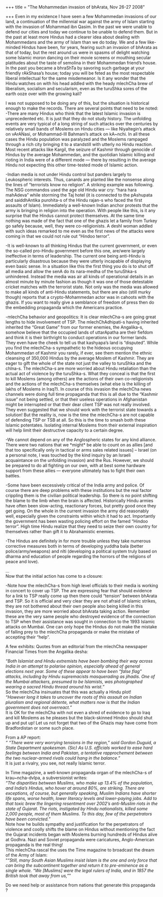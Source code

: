+++
title = "The Mohammedan invasion of bhArata, Nov 26-27 2008"

+++
Even in my existence I have seen a few Mohammedan invasions of our land,
a continuation of the millennial war against the army of Islam starting
with the invasion of Mohammad ibn Qasim. In the past we were unable to
defend our cities and today we continue to be unable to defend them. But
in the past at least more Hindus had a clearer idea about dealing with
Mohammedans and the army of Islam than we do today. We and a few
like-minded Hindus have been, for years, fearing such an invasion of
bhArata as that of today, but the rest around us were in spasms of
delight watching some Islamic moron dancing on their movie screens or
mouthing secular platitudes about the taste of semolina in their
Mohammedan friend’s house. In the past you became a bhraShTa by savoring
such garbage at your friendly rAkShasa’s house; today you will be feted
as the most respectable liberal intellectual for the same misdemeanor.
Is it any wonder that the Hindu watches on with his head addled with the
heady mlechCha brew of liberalism, socialism and secularism, even as the
turuShka sores of the earth ooze over with the growing kali?

I was not supposed to be doing any of this, but the situation is
historical enough to make the records. There are several points that
need to be noted:  
\-There are many Hindus who think that the latest Islamic invasion is
unprecedented etc. It is just that they do not study history. The
unfolding events are very typical of a long string of such attacks over
the centuries by relatively small bands of Moslems on Hindu cities —
like Niyaltegin’s attack on vArANasi, or Mohammad-III Bahmani’s attack
on kA\~nchi. In all these cases the Hindu population was paralyzed and
the Moslems rampaged through a rich city bringing it to a standstill
with utterly no Hindu reaction. Most recent attacks like Kargil, the
seizure of Kashmir through genocide of Hindus by the average Mohammedan,
and the quotidian Islamic killing and rioting in India were of a
different mode — there by resulting in the average Hindu not expecting
this other time-tested mode of Islamic action.

\-Indian media is not under Hindu control but panders largely to
Leukospheric interests. Thus, canards are planted like the nonsense
along the lines of “terrorists know no religion”. A striking example was
following. The NSG commandos used the age old Hindu war cry: “hara hara
mahAdeva” while storming the Taj hotel (it is connected to the pAshupata
and saiddhAntika purohita-s of the Hindu rajan-s who faced the first
assaults of Islam). Immediately a well-known Indian anchor protests that
the army is bringing in religion into the operation. With people like
this, is it any surprise that the Hindus cannot protect themselves. At
the same time nothing was made of the fact that one of the ghazis let a
family from Turkey go safely because, well, they were co-religionists. A
deshI woman addled with such ideas remarked to me even as the first news
of the attacks were coming in that we could not rule out “Hindoo
terror”.

\-It is well-known to all thinking Hindus that the current government,
or even the so-called pro-Hindu government before this one, are/were
largely ineffective in terms of leadership. The current one being
anti-Hindu is particularly disastrous because they were utterly
incapable of displaying even basic sense. In a situation like this the
first thing you do is to shut off all media and allow the senA do its
nara-medha of the turuShka-s unhindered. Instead the media was air all
kinds of operational details in an almost minute by minute fashion as
though it was one of those detestable cricket matches with the terrorist
state. Not only was the media was allowed to make all kinds of
anti-Hindu statements, but there are also (still murky though) reports
that a crypto-Mohammedan actor was in cahoots with the ghazis. If you
want to really give a semblance of freedom of press then do the
embedding propaganda which the Americans practice.

\-mlechCha behavior and geopolitics: It is clear mlechCha-s are going
great lengths to hide involvement of TSP. The mlechChAdhipati-s having
inherited inherited the “Great Game” from our former enemies, the
Angalika-s, somehow believe that the occupied lands of uttarApatha are
their fiefdom and think it is their birthright to conduct operations in
our former lands. They even have the cheek to tell us that kashyapa’s
land is “disputed”. While you find the mlechCha-s sympathetic to the
hideous occupying Mohammedan of Kashmir you rarely, if ever, see them
mention the ethnic cleansing of 350,000 Hindus by the average Moslem of
Kashmir. They are eager to gift the whole of the state not just the
valley to turuShka and the chIna-s. The mlechCha-s are more worried
about Hindu retaliation than the actual act of violence by the
turuShka-s. What they conceal is that the first to kill Moslems (among
others) are the actions of their own co-religionists and the actions of
the mlechCha-s themselves (what else is the killing of lakhs of Moslems
in Iraq?). In course of this invasion the mlechCha news channels were
doing full time propaganda that this is all due to the “Kashmir issue”
not being settled, or that their useless operations in Afghanistan might
be interrupted or that their dear client TSP was not really involved.
They even suggested that we should work with the terrorist state towards
a solution\! But the reality is, now is the time the mlechCha-s are not
capable of defending TSP or TSB at all. So this is the time to smash
both these Islamic potentates. Isolating internal Moslems from their
external inspiration will help limit their destructive capacity to a
certain degree.

\-We cannot depend on any of the Anglospheric states for any kind
alliance. There were two nations that we \*might\* be able to count on
as allies \[and that too specifically only in tactical or arms sales
related issues\] – Israel (on a personal note, I was touched by the kind
inquiry by an Israeli acquaintance on the unfolding invasion) and the
Rus. However, we should be prepared to do all fighting on our own, with
at best some hardware support from these allies — everyone ultimately
has to fight their own battles.

\-Some have been excessively critical of the India army and police. Of
course there are deep problems with these institutions but the real
factor crippling them is the civilian political leadership. So there is
no point shifting the blame to the limb when the brain is affected.
Historically Hindu armies have often been slow-acting, reactionary
forces, but pretty good once they get going. On the whole in the current
invasion the army did reasonably well, especially given the constraints
within which it had to act. Importantly the government has been wasting
policing effort on the famed “Hindoo terror”. High time Hindu realize
that they need to seize their own country for themselves rather than
gift it to Abrahamistic enemies.

\-The Hindus are definitely in for more trouble unless they take
numerous corrective measures both in terms of developing yuddha bala
(better police/army/weapons) and nIti (developing a political system
truly based on dharma and education of people regarding the horrors of
the religions of peace and love).

…  
Now that the initial action has come to a closure:

\-Note how the mlechCha-s from high level officials to their media is
working in concert to cover up TSP. The are expressing fear that should
evidence for a link to TSP really come up then there could “tension”
between bhArata and TSP. So it is official and very clear they are not
afraid of Islamic strikes, they are not bothered about their own people
also being killed in this invasion, they are more worried about bhArata
taking action. Remember these are the very same people who destroyed
evidence of the connection to TSP when their assistance was sought in
connection to the 1993 Islamic attacks on Mumbai. One can only hope the
Hindus do not make the mistake of falling prey to the mlechCha
propaganda or make the mistake of accepting their “help”.

A few exhibits: Quotes from an editorial from the mlechCha newspaper
Financial Times from the Angalika desha:

*“Both Islamist and Hindu extremists have been bombing their way across
India in an attempt to polarise opinion, especially ahead of general
elections next year. Some of these appear to have been “false flag”
attacks, including by Hindu supremacists masquerading as jihadis. One of
the Mumbai attackers, presumed to be Islamists, was photographed wearing
a sacred Hindu thread around his wrist.”*  
So the mlechCha insinuates that this was actually a Hindu plot\!  
*“However long it takes to uncover the roots of this assault on Indian
pluralism and regional détente, what matters now is that the Indian
government does not overreact.”*  
It is OK for the mlechCha with not even a shred of evidence to go to
Iraq and kill Moslems as he pleases but the black-skinned Hindoo should
shut up and put up\! Let us not forget that two of the Ghazis may have
come from Bradfordistan or some such place.

From a AP report:  
*” “There were very worrying tensions in the region,” said Gordon
Duguid, a State Department spokesman. (Sic) As U.S. officials worked to
ease hard feelings between India and Pakistan, a tentative rapprochement
between the two nuclear-armed rivals could hang in the balance.”*  
It is just a rivalry, you see, not really Islamic terror.

In Time magazine, a well-known propaganda organ of the mlechCha-s of
krau\~ncha-dvIpa, a subversionist writes:  
*“The disparities between Muslims, who make up 13.4% of the population,
and India’s Hindus, who hover at around 80%, are striking. There are
exceptions, of course, but generally speaking, Muslim Indians have
shorter life spans, worse health, lower literacy levels and lower-paying
jobs. Add to that toxic brew the lingering resentment over 2002’s
anti-Muslim riots in the state of Gujarat. The riots, instigated by
Hindu nationalists, killed some 2,000 people, most of them Muslims. To
this day, few of the perpetrators have been convicted.”*  
Note how he builds sympathy and justification for the perpetrators of
violence and coolly shifts the blame on Hindus without mentioning the
fact the Gujarat incidents began with Moslems burning hundreds of Hindus
alive at Godhra. Nazi and Soviet propaganda were caricatures,
Anglo-American propaganda is the real thing\!  
This mlechCha rascal the uses the Time magazine to broadcast the dream
of the Army of Islam:  
“*“Still, many South Asian Muslims insist Islam is the one and only
force that can bring the subcontinent together and return it to
pre-eminence as a single whole. “We \[Muslims\] were the legal rulers of
India, and in 1857 the British took that away from us,”*”

Do we need help or assistance from nations that generate this propaganda
?
